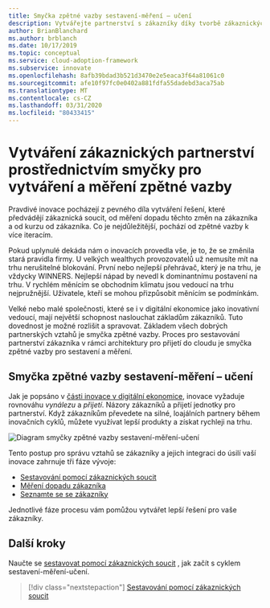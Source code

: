 ```yaml
---
title: Smyčka zpětné vazby sestavení-měření – učení
description: Vytvářejte partnerství s zákazníky díky tvorbě zákaznických soucit, měření dopadu na zákazníky a učení se zákazníky.
author: BrianBlanchard
ms.author: brblanch
ms.date: 10/17/2019
ms.topic: conceptual
ms.service: cloud-adoption-framework
ms.subservice: innovate
ms.openlocfilehash: 8afb39bdad3b521d3470e2e5eaca3f64a81061c0
ms.sourcegitcommit: afe10f97fc0e0402a881fdfa55dadebd3aca75ab
ms.translationtype: MT
ms.contentlocale: cs-CZ
ms.lasthandoff: 03/31/2020
ms.locfileid: "80433415"
---
```

# <a name="create-customer-partnerships-through-the-build-measure-learn-feedback-loop"></a>Vytváření zákaznických partnerství prostřednictvím smyčky pro vytváření a měření zpětné vazby

Pravdivé inovace pocházejí z pevného díla vytváření řešení, které předvádějí zákaznická soucit, od měření dopadu těchto změn na zákazníka a od kurzu od zákazníka. Co je nejdůležitější, pochází od zpětné vazby k více iteracím.

Pokud uplynulé dekáda nám o inovacích provedla vše, je to, že se změnila stará pravidla firmy. U velkých wealthych provozovatelů už nemusíte mít na trhu nerušitelné blokování. První nebo nejlepší přehrávač, který je na trhu, je vždycky WINNERS. Nejlepší nápad by nevedl k dominantnímu postavení na trhu. V rychlém měnícím se obchodním klimatu jsou vedoucí na trhu nejpružnější. Uživatele, kteří se mohou přizpůsobit měnícím se podmínkám.

Velké nebo malé společnosti, které se i v digitální ekonomice jako inovativní vedoucí, mají největší schopnost naslouchat základům zákazníků. Tuto dovednost je možné rozlišit a spravovat. Základem všech dobrých partnerských vztahů je smyčka zpětné vazby. Proces pro sestavování partnerství zákazníka v rámci architektury pro přijetí do cloudu je smyčka zpětné vazby pro sestavení a měření.

## <a name="the-build-measure-learn-feedback-loop"></a>Smyčka zpětné vazby sestavení-měření – učení

Jak je popsáno v [části inovace v digitální ekonomice](./index.md), inovace vyžaduje rovnováhu *vynálezu* a *přijetí*. Názory zákazníků a přijetí jednotky pro partnerství. Když zákazníkům převedete na silné, loajálních partnery během inovačních cyklů, můžete využívat lepší produkty a získat rychleji na trhu.

![Diagram smyčky zpětné vazby sestavení-měření-učení](../../_images/innovate/bml-feedback-loop.png)

Tento postup pro správu vztahů se zákazníky a jejich integraci do úsilí vaší inovace zahrnuje tři fáze vývoje:

- [Sestavování pomocí zákaznických soucit](./build.md)
- [Měření dopadu zákazníka](./measure.md)
- [Seznamte se se zákazníky](./learn.md)

Jednotlivé fáze procesu vám pomůžou vytvářet lepší řešení pro vaše zákazníky.

## <a name="next-steps"></a>Další kroky

Naučte se [sestavovat pomocí zákaznických soucit](./build.md) , jak začít s cyklem sestavení-měření-učení.

> [!div class="nextstepaction"]
> [Sestavování pomocí zákaznických soucit](./build.md)
